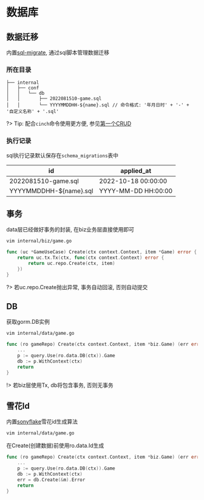 # 数据库

## 数据迁移

内置[sql-migrate](https://github.com/rubenv/sql-migrate), 通过sql脚本管理数据迁移

### 所在目录

```
├── internal
│   ├── conf
│   │   └── db
│   │       ├── 2022081510-game.sql
│   │       └── YYYYMMDDHH-${name}.sql // 命令格式: '年月日时' + '-' + '自定义名称' + '.sql'
```

?> Tip: 配合`cinch`命令使用更方便, 参见[第一个CRUD](/started/1.first-api?id=%e6%89%a7%e8%a1%8cmigrate)

### 执行记录

sql执行记录默认保存在`schema_migrations`表中

| id | applied_at |
|------------------------|---------------------|
| 2022081510-game.sql | 2022-10-18 00:00:00 |
| YYYYMMDDHH-${name}.sql | YYYY-MM-DD HH:00:00 |

## 事务

data层已经做好事务的封装, 在biz业务层直接使用即可

```bash
vim internal/biz/game.go
```

```go
func (uc *GameUseCase) Create(ctx context.Context, item *Game) error {
	return uc.tx.Tx(ctx, func(ctx context.Context) error {
		return uc.repo.Create(ctx, item)
	})
}
```

?> 若uc.repo.Create抛出异常, 事务自动回滚, 否则自动提交

## DB

获取gorm.DB实例

```bash
vim internal/data/game.go
```

```go
func (ro gameRepo) Create(ctx context.Context, item *biz.Game) (err error) {
	...
	p := query.Use(ro.data.DB(ctx)).Game
    db := p.WithContext(ctx)
	return
}
```

!> 若biz层使用Tx, db将包含事务, 否则无事务

## 雪花Id

内置[sonyflake](http://github.com/sony/sonyflake)雪花id生成算法

```bash
vim internal/data/game.go
```

在Create(创建数据)前使用ro.data.Id生成

```go
func (ro gameRepo) Create(ctx context.Context, item *biz.Game) (err error) {
	...
	p := query.Use(ro.data.DB(ctx)).Game
	db := p.WithContext(ctx)
	err = db.Create(&m).Error
	return
}
```
